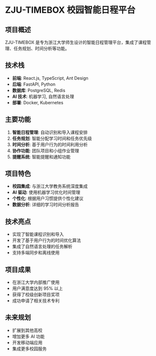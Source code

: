 # ZJU-TIMEBOX 校园智能日程平台

## 项目概述

ZJU-TIMEBOX 是专为浙江大学师生设计的智能日程管理平台，集成了课程管理、任务规划、时间分析等功能。

## 技术栈

- **前端**: React.js, TypeScript, Ant Design
- **后端**: FastAPI, Python
- **数据库**: PostgreSQL, Redis
- **AI 技术**: 机器学习, 自然语言处理
- **部署**: Docker, Kubernetes

## 主要功能

1. **智能日程管理**: 自动识别和导入课程安排
2. **任务规划**: 智能分配学习时间和任务优先级
3. **时间分析**: 基于用户行为的时间利用分析
4. **协作功能**: 团队项目和小组作业管理
5. **提醒系统**: 智能提醒和通知功能

## 项目特色

- **校园集成**: 与浙江大学教务系统深度集成
- **AI 驱动**: 使用机器学习优化时间管理
- **个性化**: 根据用户习惯提供个性化建议
- **数据分析**: 详细的学习时间分析报告

## 技术亮点

- 实现了智能课程识别和导入
- 开发了基于用户行为的时间优化算法
- 集成了自然语言处理的任务解析
- 支持多端同步和离线使用

## 项目成果

- 在浙江大学内部推广使用
- 用户满意度达到 95% 以上
- 获得了校级创新项目奖项
- 成功申请了相关技术专利

## 未来规划

- 扩展到其他高校
- 增加更多 AI 功能
- 开发移动端应用
- 集成更多校园服务 